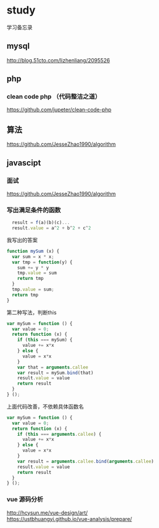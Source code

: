 # study
学习备忘录

## mysql
http://blog.51cto.com/lizhenliang/2095526

## php
 
### clean code php （代码整洁之道）
https://github.com/jupeter/clean-code-php

## 算法
https://github.com/JesseZhao1990/algorithm

## javascipt
### 面试
https://github.com/JesseZhao1990/algorithm

### 写出满足条件的函数
```javascript
  result = f(a)(b)(c)...
  result.value = a^2 + b^2 + c^2
````
我写出的答案
```javascript
function mySum (x) {
  var sum = x * x;
  var tmp = function(y) {
    sum += y * y
    tmp.value = sum
    return tmp    
  } 
  tmp.value = sum;
  return tmp
}
```
第二种写法，判断this
```javascript
var mySum = function () {
  var value = 0;
  return function (x) {
    if (this === mySum) {
      value += x*x
    } else {
      value = x*x
    }
    var that = arguments.callee
    var result = mySum.bind(that)
    result.value = value
    return result
  }
} ();
```
上面代码改善，不依赖具体函数名
```javascript
var mySum = function () {
  var value = 0;
  return function (x) {
    if (this === arguments.callee) {
      value += x*x
    } else {
      value = x*x
    }
    var result = arguments.callee.bind(arguments.callee)
    result.value = value
    return result
  }
} ();
```


### vue 源码分析
http://hcysun.me/vue-design/art/   
https://ustbhuangyi.github.io/vue-analysis/prepare/
